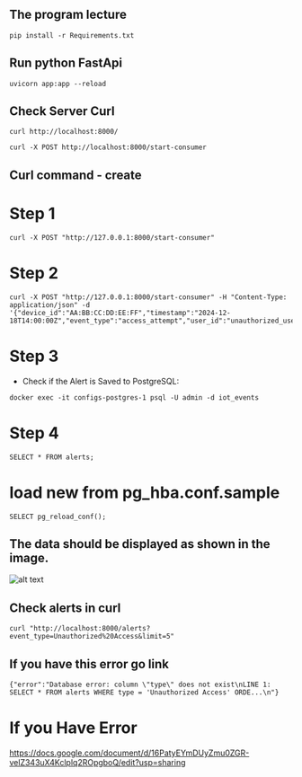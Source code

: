 ## The program lecture
```
pip install -r Requirements.txt
```

## Run python FastApi
```
uvicorn app:app --reload
```
## Check Server Curl 
```
curl http://localhost:8000/
```
```
curl -X POST http://localhost:8000/start-consumer
```

## Curl command - create 
# Step 1
```
curl -X POST "http://127.0.0.1:8000/start-consumer"
```
# Step 2
```
curl -X POST "http://127.0.0.1:8000/start-consumer" -H "Content-Type: application/json" -d '{"device_id":"AA:BB:CC:DD:EE:FF","timestamp":"2024-12-18T14:00:00Z","event_type":"access_attempt","user_id":"unauthorized_user"}'
```
# Step 3 
* Check if the Alert is Saved to PostgreSQL:
```
docker exec -it configs-postgres-1 psql -U admin -d iot_events
```
# Step 4
```
SELECT * FROM alerts;

```
# load new from pg_hba.conf.sample
```
SELECT pg_reload_conf();

```
## The data should be displayed as shown in the image.

![alt text](image.png)

## Check alerts in curl
```
curl "http://localhost:8000/alerts?event_type=Unauthorized%20Access&limit=5"
```


## If you have this error go link 
```
{"error":"Database error: column \"type\" does not exist\nLINE 1: SELECT * FROM alerts WHERE type = 'Unauthorized Access' ORDE...\n"}
```
# If you Have Error 
https://docs.google.com/document/d/16PatyEYmDUyZmu0ZGR-velZ343uX4Kclplq2ROpgboQ/edit?usp=sharing
